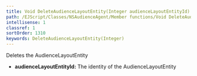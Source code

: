 ```yaml
---
title: Void DeleteAudienceLayoutEntity(Integer audienceLayoutEntityId)
path: /EJScript/Classes/NSAudienceAgent/Member functions/Void DeleteAudienceLayoutEntity(Integer p_0)
intellisense: 1
classref: 1
sortOrder: 1310
keywords: DeleteAudienceLayoutEntity(Integer)
---
```



Deletes the AudienceLayoutEntity



* **audienceLayoutEntityId:** The identity of the AudienceLayoutEntity


